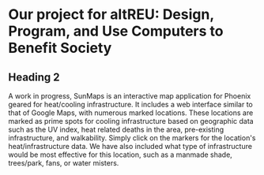 # Our project for altREU: Design, Program, and Use Computers to Benefit Society
## Heading 2

A work in progress, SunMaps is an interactive map application for Phoenix geared for heat/cooling infrastructure. It includes a web interface similar to that of Google Maps, with numerous marked locations.
These locations are marked as prime spots for cooling infrastructure based on geographic data such as the UV index, heat related deaths in the area, pre-existing infrastructure, and walkability. 
Simply click on the markers for the location's heat/infrastructure data. We have also included what type of infrastructure would be most effective for this location, such as a manmade shade, trees/park, fans, or water misters.
